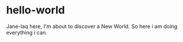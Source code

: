 # hello-world

Jane-laq here, I'm about to discover a New World. So here i am doing everything i can.
